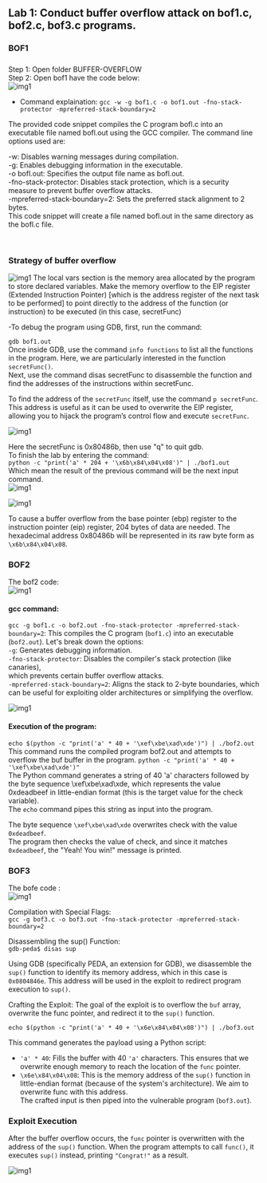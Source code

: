 ## Lab 1: Conduct buffer overflow attack on bof1.c, bof2.c, bof3.c programs.
### BOF1
##### 
Step 1: Open folder BUFFER-OVERFLOW
<br>
Step 2: Open bof1 have the code below:
<br>
![img1](./image/2.png)
<br>
- Command explaination:
   `gcc -w -g bof1.c -o bof1.out -fno-stack-protector -mpreferred-stack-boundary=2
`<br>

The provided code snippet compiles the C program bofl.c into an executable file named bofl.out using the GCC compiler. The command line options used are:

-w: Disables warning messages during compilation.
<br>
-g: Enables debugging information in the executable.<br>
-o bofl.out: Specifies the output file name as bofl.out.<br>
-fno-stack-protector: Disables stack protection, which is a security measure to prevent buffer overflow attacks.<br>
-mpreferred-stack-boundary=2: Sets the preferred stack alignment to 2 bytes.<br>
This code snippet will create a file named bofl.out in the same directory as the bofl.c file.

  <br>

### Strategy of buffer overflow

![img1](./image/1.png)
The local vars section is the memory area allocated by the program to store declared variables. Make the memory overflow to the EIP register (Extended Instruction Pointer) [which is the address register of the next task to be performed] to point directly to the address of the function (or instruction) to be executed (in this case, secretFunc)

  -To debug the program using GDB, first, run the command:

  `gdb bof1.out`<br>
  Once inside GDB, use the command `info functions` to list all the functions in the program. Here, we are particularly interested in the function `secretFunc()`. <br>
  Next, use the command disas secretFunc to disassemble the function and find the addresses of the instructions within secretFunc.

To find the address of the `secretFunc` itself, use the command `p secretFunc`. This address is useful as it can be used to overwrite the EIP register, allowing you to hijack the program’s control flow and execute `secretFunc`.<br>

![img1](./image/3.png)

Here the  secretFunc is 0x80486b, then use "q" to quit gdb.<br>
To finish the lab by entering the command: <br>
`python -c "print('a' * 204 + '\x6b\x84\x04\x08')" | ./bof1.out` <br>
Which mean the result of the previous command will be the next input command.<br>
![img1](./image/4.png)
<br >

![img1](./image/5.png)

To cause a buffer overflow from the base pointer (ebp) register to the instruction pointer (eip) register, 204 bytes of data are needed.
The hexadecimal address 0x80486b will be represented in its raw byte form as `\x6b\x84\x04\x08`.

### BOF2
The bof2 code:<br>
![img1](./image/6.png)

#### gcc command:

`gcc -g bof1.c -o bof2.out -fno-stack-protector -mpreferred-stack-boundary=2`: This compiles the C program (`bof1.c`) into an executable (`bof2.out`). Let's break down the options: <br>
`-g`: Generates debugging information.<br>
`-fno-stack-protector`: Disables the compiler's stack protection (like canaries),<br> which prevents certain buffer overflow attacks.<br>
`-mpreferred-stack-boundary=2`: Aligns the stack to 2-byte boundaries, which can be useful for exploiting older architectures or simplifying the overflow. <br>

![img1](./image/7.png)

#### Execution of the program:

`echo $(python -c "print('a' * 40 + '\xef\xbe\xad\xde')") | ./bof2.out`
<br> This command runs the compiled program bof2.out and attempts to overflow the buf buffer in the program.
`python -c "print('a' * 40 + '\xef\xbe\xad\xde')"`<br>
 The Python command generates a string of 40 'a' characters followed by the byte sequence \xef\xbe\xad\xde, which represents the value 0xdeadbeef in little-endian format (this is the target value for the check variable).<br>
The `echo` command pipes this string as input into the program.

The byte sequence `\xef\xbe\xad\xde` overwrites check with the value `0xdeadbeef`. <br>
The program then checks the value of check, and since it matches `0xdeadbeef`, the "Yeah! You win!" message is printed.

### BOF3
The bofe code : <br>
![img1](./image/8.png)

 Compilation with Special Flags:<br>
  `gcc -g bof3.c -o bof3.out -fno-stack-protector -mpreferred-stack-boundary=2`
<br>

 Disassembling the sup() Function:<br>
 `gdb-peda$ disas sup`  <br>

 Using GDB (specifically PEDA, an extension for GDB), we disassemble the `sup()` function to identify its memory address, which in this case is `0x0804846e`. This address will be used in the exploit to redirect program execution to `sup()`.<br>

  Crafting the Exploit: The goal of the exploit is to overflow the `buf` array, overwrite the func pointer, and redirect it to the `sup()` function. <br>

`echo $(python -c "print('a' * 40 + '\x6e\x84\x04\x08')") | ./bof3.out` <br>

This command generates the payload using a Python script:

- `'a' * 40`: Fills the buffer with 40 `'a'` characters. This ensures that we overwrite enough memory to reach the location of the `func` pointer.<br>
- `\x6e\x84\x04\x08`: This is the memory address of the `sup()` function in little-endian format (because of the system's architecture). We aim to overwrite func with this address.<br>
The crafted input is then piped into the vulnerable program (`bof3.out`).<br>

### Exploit Execution
After the buffer overflow occurs, the `func` pointer is overwritten with the address of the `sup()` function. When the program attempts to call `func()`, it executes `sup()` instead, printing `"Congrat!"` as a result.

![img1](./image/9.png)
